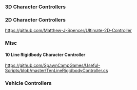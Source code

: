 ### 3D Character Controllers

### 2D Character Controllers
https://github.com/Matthew-J-Spencer/Ultimate-2D-Controller

### Misc
#### 10 Line Rigidbody Character Controller
https://github.com/SpawnCampGames/Useful-Scripts/blob/master/TenLineRigidbodyController.cs

### Vehicle Controllers
